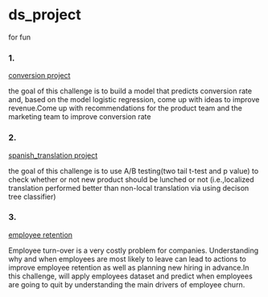 # ds_project
for fun


### 1.
[conversion project](https://github.com/Libby007/ds_project/blob/main/conversion.ipynb)

the goal of this challenge is to build a model that predicts conversion rate and, based on the model logistic regression, come up with ideas to improve revenue.Come up with recommendations for the product team and the marketing team to improve conversion rate

### 2. 
[spanish_translation project](https://github.com/Libby007/ds_project/blob/main/spanish_translation.ipynb)

the goal of this challenge is to use A/B testing(two tail t-test and p value) to check whether or not new product should be lunched or not (i.e.,localized translation performed better than non-local translation via using decison tree classifier)

### 3.
[employee retention](https://github.com/Libby007/ds_project/blob/main/employee_retention.ipynb)

Employee turn-over is a very costly problem for companies. Understanding why and when employees are most likely to leave can lead to actions to improve employee retention as well as planning new hiring in advance.In this challenge, will apply employees dataset and predict when employees are going to quit by understanding the main drivers of employee churn.
